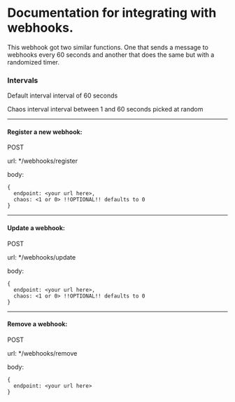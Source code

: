 # Documentation for integrating with webhooks.

This webhook got two similar functions. 
One that sends a message to webhooks every 60 seconds and another that does the same but with a randomized timer.

### Intervals
Default interval
interval of 60 seconds

Chaos interval
interval between 1 and 60 seconds picked at random

---

#### Register a new webhook:
POST

url: */webhooks/register

body:
```
{
  endpoint: <your url here>,
  chaos: <1 or 0> !!OPTIONAL!! defaults to 0
}
```
---

#### Update a webhook: 
POST

url: */webhooks/update

body:
```
{
  endpoint: <your url here>,
  chaos: <1 or 0> !!OPTIONAL!! defaults to 0
}
```
---

#### Remove a webhook:
POST

url: */webhooks/remove

body:
```
{
  endpoint: <your url here>
}
```
